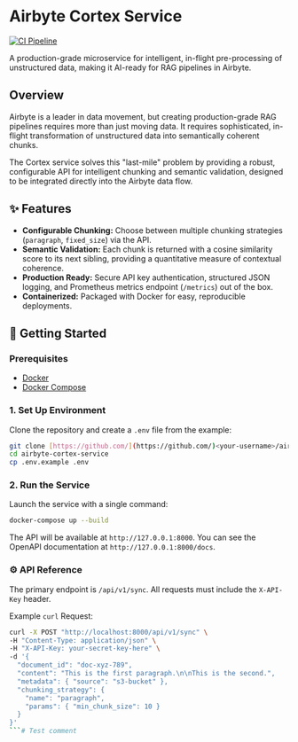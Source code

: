 # Airbyte Cortex Service

[![CI Pipeline](https://github.com/<your-username>/airbyte-cortex-service/actions/workflows/ci.yml/badge.svg)](https://github.com/<your-username>/airbyte-cortex-service/actions/workflows/ci.yml)

A production-grade microservice for intelligent, in-flight pre-processing of unstructured data, making it AI-ready for RAG pipelines in Airbyte.

## Overview

Airbyte is a leader in data movement, but creating production-grade RAG pipelines requires more than just moving data. It requires sophisticated, in-flight transformation of unstructured data into semantically coherent chunks.

The Cortex service solves this "last-mile" problem by providing a robust, configurable API for intelligent chunking and semantic validation, designed to be integrated directly into the Airbyte data flow.

## ✨ Features

-   **Configurable Chunking:** Choose between multiple chunking strategies (`paragraph`, `fixed_size`) via the API.
-   **Semantic Validation:** Each chunk is returned with a cosine similarity score to its next sibling, providing a quantitative measure of contextual coherence.
-   **Production Ready:** Secure API key authentication, structured JSON logging, and Prometheus metrics endpoint (`/metrics`) out of the box.
-   **Containerized:** Packaged with Docker for easy, reproducible deployments.

## 🚀 Getting Started

### Prerequisites

-   [Docker](https://www.docker.com/get-started)
-   [Docker Compose](https://docs.docker.com/compose/install/)

### 1. Set Up Environment

Clone the repository and create a `.env` file from the example:

```bash
git clone [https://github.com/](https://github.com/)<your-username>/airbyte-cortex-service.git
cd airbyte-cortex-service
cp .env.example .env
```

### 2. Run the Service

Launch the service with a single command:

```bash
docker-compose up --build
```

The API will be available at `http://127.0.0.1:8000`. You can see the OpenAPI documentation at `http://127.0.0.1:8000/docs`.

### ⚙️ API Reference

The primary endpoint is `/api/v1/sync`. All requests must include the `X-API-Key` header.

Example `curl` Request:

```bash
curl -X POST "http://localhost:8000/api/v1/sync" \
-H "Content-Type: application/json" \
-H "X-API-Key: your-secret-key-here" \
-d '{
  "document_id": "doc-xyz-789",
  "content": "This is the first paragraph.\n\nThis is the second.",
  "metadata": { "source": "s3-bucket" },
  "chunking_strategy": {
    "name": "paragraph",
    "params": { "min_chunk_size": 10 }
  }
}'
```# Test comment
